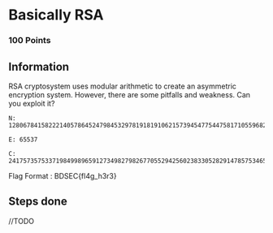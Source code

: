 # Basically RSA

### 100 Points

## Information

RSA cryptosystem uses modular arithmetic to create an asymmetric encryption system. However, there are some pitfalls and weakness. Can you exploit it?

    N: 1280678415822214057864524798453297819181910621573945477544758171055968245116423923

    E: 65537

    C: 241757357533719849989659127349827982677055294256023833052829147857534659015212862

Flag Format : BDSEC{fl4g_h3r3}

## Steps done

//TODO
